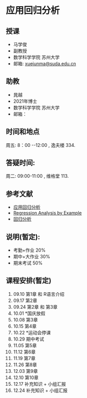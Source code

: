 # 应用回归分析
## 授课
- 马学俊
- 副教授 
- 数学科学学院  苏州大学
- 邮箱: xuejunma@suda.edu.cn
## 助教
- 晁越
- 2021年博士
- 数学科学学院  苏州大学
- 邮箱： 
## 时间和地点
周五: 8：00 --12:00 , 逸夫楼 334.
## 答疑时间: 
周二: 09:00-11:00 , 维格堂 113.
## 参考文献
- [应用回归分析](https://item.jd.com/12663576.html)
- 	[Regression Analysis by Example](http://www1.aucegypt.edu/faculty/hadi/RABE5/)
- [回归分析](https://item.jd.com/11197339.html)
## 说明(暂定):
- 考勤+作业 20%
- 期中+大作业 30%
- 期末考试 50%
## 课程安排(暂定)
1. 09.10 第1章 和 R语言介绍
2. 09.17 第2章 
3. 09.24 第2章 和  第3章
4. 10.01  *国庆放假  
5. 10.08 第3章
6. 10.15  第4章
7. 10.22  *运动会停课
8. 10.29  期中考试
9. 11.05  第5章
10. 11.12  第6章
11. 11.19  第7章
12. 11.26  第8章
13. 12.03   第9章 
14. 12.10  第10章
15. 12.17  补充知识 + 小组汇报
16.  12.24  补充知识 + 小组汇报



